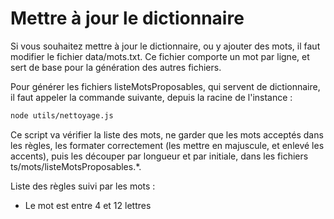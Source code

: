 # Mettre à jour le dictionnaire

Si vous souhaitez mettre à jour le dictionnaire, ou y ajouter des mots, il faut modifier le fichier data/mots.txt. Ce fichier comporte un mot par ligne, et sert de base pour la génération des autres fichiers.

Pour générer les fichiers listeMotsProposables, qui servent de dictionnaire, il faut appeler la commande suivante, depuis la racine de l'instance :

```sh
node utils/nettoyage.js
```

Ce script va vérifier la liste des mots, ne garder que les mots acceptés dans les règles, les formater correctement (les mettre en majuscule, et enlevé les accents), puis les découper par longueur et par initiale, dans les fichiers ts/mots/listeMotsProposables.\*.

Liste des règles suivi par les mots :

- Le mot est entre 4 et 12 lettres
